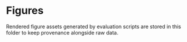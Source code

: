 # Figures

Rendered figure assets generated by evaluation scripts are stored in this folder to keep provenance alongside raw data.
